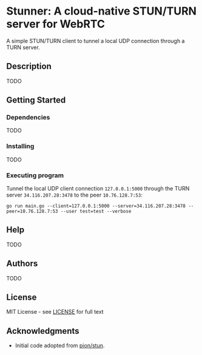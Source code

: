 # Stunner: A cloud-native STUN/TURN server for WebRTC

A simple STUN/TURN client to tunnel a local UDP connection through a TURN server.

## Description

TODO

## Getting Started

### Dependencies

TODO

### Installing

TODO

### Executing program

Tunnel the local UDP client connection `127.0.0.1:5000` through the TURN server `34.116.207.28:3478` to
the peer `10.76.128.7:53`:

``` shell
go run main.go --client=127.0.0.1:5000 --server=34.116.207.28:3478 --peer=10.76.128.7:53 --user test=test --verbose
```

## Help

TODO

## Authors

TODO

## License

MIT License - see [LICENSE](LICENSE) for full text

## Acknowledgments

* Initial code adopted from [pion/stun](https://github.com/pion/turn).
